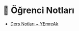 # 📕 Öğrenci Notları

<!--Index-->

- [Ders Notları ~ YEmreAk](./Ders%20Notlar%C4%B1%20~%20YEmreAk.pdf)

<!--Index-->
